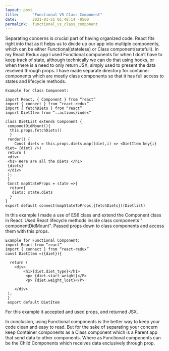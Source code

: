 ```yaml
---
layout: post
title:      "Functional VS Class Component"
date:       2021-01-21 01:48:14 -0500
permalink:  functional_vs_class_component
---
```


Separating concerns is crucial part of having organized code. React fits right into that as it helps us to divide up our app into multiple components, which can be either Functional(stateless)  or Class component(satefull). In my React Redux app I used Functional components for when I don’t have to keep track of state, although technically we can do that using hooks, or when there is a need to only return JSX, simply used to present the data received through props. I have made separate directory for container components which are mostly class components so that it has full access to states and lifecycle methods. 
```
Example for Class Component:

import React, { Component } from “react”
import { connect } from “react-redux”
import { fetchDiets } from “react”
import DietItem from “..actions/index”

class DietList extends Component {
 componetDidMount(){
  this.props.fetchDiets() 
  }
 render() {
	Const diets = this.props.diets.map((diet,i) => <DietItem key{i} diet= {diet} />)
 return (
 <div>
 <h1> Here are all the Diets </h1>
 {diets} 
 </div>
 );
 }
 Const mapStateProps = state =>{
  return{
   diets: state.diets
  }
}
export default connect(mapStateToProps,{fetchDiets})(Dietlist)
```

In this example I made a use of  ES6 class and extend the Component class in React. Used React lifecycle methods inside class components " componentDidMount". Passed props down to class components and access them with this.props.

```
Example for Functional Component:
import React from “react”
import { connect } from “react-redux”
const DietItem =({diet}){
 
  return (
    <div>
        <h1>{diet.diet_type}</h1>
         <p> {diet.start_weight}</P>
         <p> {diet.weight_lost}</P>                  
    
    </div>
 );
 }
 export default DietItem

```

  For this example it accepted and used props, and returned JSX.


In conclusion, using Functional components is the better way to keep your code clean and easy to read. But for the sake of separating your concern keep Container components as a Class component which is a Parent app that send data to other components. Where as Functional components can be the Child Components which receives data exclusively through prop.

